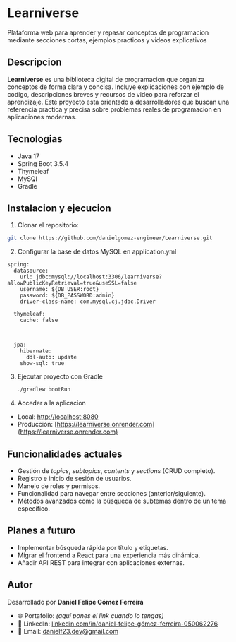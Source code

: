 # Learniverse
Plataforma web para aprender y repasar conceptos de programacion
mediante secciones cortas, ejemplos practicos y videos 
explicativos
## Descripcion
**Learniverse** es una biblioteca digital de programacion que organiza
conceptos de forma clara y concisa. Incluye explicaciones con 
ejemplo de codigo, descripciones breves y recursos de video para
reforzar el aprendizaje.
Este proyecto esta orientado a desarrolladores que buscan una 
referencia practica y precisa sobre problemas reales de programacion
en aplicaciones modernas.
## Tecnologias
- Java 17
- Spring Boot 3.5.4
- Thymeleaf 
- MySQl
- Gradle
## Instalacion y ejecucion
1. Clonar el repositorio:
```bash
git clone https://github.com/danielgomez-engineer/Learniverse.git
```
2. Configurar la base de datos MySQL en application.yml
```
spring:
  datasource:
    url: jdbc:mysql://localhost:3306/learniverse?allowPublicKeyRetrieval=true&useSSL=false
    username: ${DB_USER:root}
    password: ${DB_PASSWORD:admin}
    driver-class-name: com.mysql.cj.jdbc.Driver

  thymeleaf:
    cache: false



  jpa:
    hibernate:
      ddl-auto: update
    show-sql: true

```
3. Ejecutar proyecto con Gradle
```bash
   ./gradlew bootRun
```
4. Acceder a la aplicacion
- Local: [http://localhost:8080](http://localhost:8080)
- Producción: [https://learniverse.onrender.com](https://learniverse.onrender.com) 

        
## Funcionalidades actuales
- Gestión de *topics*, *subtopics*, *contents* y *sections* (CRUD completo).
- Registro e inicio de sesión de usuarios.
- Manejo de roles y permisos.
- Funcionalidad para navegar entre secciones (anterior/siguiente).
- Métodos avanzados como la búsqueda de subtemas dentro de un tema específico.
## Planes a futuro
- Implementar búsqueda rápida por título y etiquetas.
- Migrar el frontend a React para una experiencia más dinámica.
- Añadir API REST para integrar con aplicaciones externas.
## Autor
Desarrollado por **Daniel Felipe Gómez Ferreira**

- 🌐 Portafolio: *(aquí pones el link cuando lo tengas)*
- 💼 LinkedIn: [linkedin.com/in/daniel-felipe-gómez-ferreira-050062276](https://www.linkedin.com/in/daniel-felipe-g%C3%B3mez-ferreira-050062276/)
- 📧 Email: danielf23.dev@gmail.com

